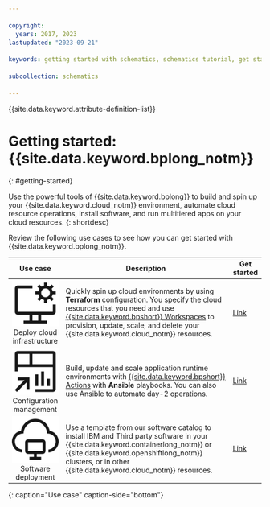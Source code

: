 ```yaml
---

copyright:
  years: 2017, 2023
lastupdated: "2023-09-21"

keywords: getting started with schematics, schematics tutorial, get started with terraform

subcollection: schematics

---
```


{{site.data.keyword.attribute-definition-list}}

# Getting started: {{site.data.keyword.bplong_notm}}
{: #getting-started}

Use the powerful tools of {{site.data.keyword.bplong}} to build and spin up your {{site.data.keyword.cloud_notm}} environment, automate cloud resource operations, install software, and run multitiered apps on your cloud resources. 
{: shortdesc}

Review the following use cases to see how you can get started with {{site.data.keyword.bplong_notm}}. 

| Use case | Description | Get started |
| :-------: |-----------| --------| 
| ![Deploy cloud infrastructure](images/gs_cloud-service-management.svg) </br> Deploy cloud infrastructure | Quickly spin up cloud environments by using **Terraform** configuration. You specify the cloud resources that you need and use [{{site.data.keyword.bpshort}} Workspaces](/docs/schematics?topic=schematics-how-it-works#how-to-workspaces) to provision, update, scale, and delete your {{site.data.keyword.cloud_notm}} resources. | [Link](/docs/schematics?topic=schematics-get-started-terraform) |
| ![Configuration management](images/gs_dashboard-reference.svg) </br>Configuration management | Build, update and scale application runtime environments with [{{site.data.keyword.bpshort}} Actions](/docs/schematics?topic=schematics-how-it-works#how-to-actions) with **Ansible** playbooks. You can also use Ansible to automate day-2 operations. | [Link](/docs/schematics?topic=schematics-getting-started-ansible) | 
| ![Software deployment](images/gs_virtual-desktop.svg) </br>Software deployment| Use a template from our software catalog to install IBM and Third party software in your {{site.data.keyword.containerlong_notm}} or {{site.data.keyword.openshiftlong_notm}} clusters, or in other {{site.data.keyword.cloud_notm}} resources. | [Link](/docs/schematics?topic=schematics-get-started-software)|
{: caption="Use case" caption-side="bottom"}


